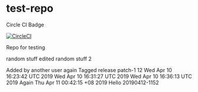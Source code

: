 # test-repo

Circle CI Badge

[![CircleCI](https://circleci.com/gh/davidheryanto/test-repo.svg?style=svg)](https://circleci.com/gh/davidheryanto/test-repo)

Repo for testing 

random stuff edited
random stuff 2

Added by another user again
Tagged release
patch-1 12
Wed Apr 10 16:23:42 UTC 2019
Wed Apr 10 16:31:27 UTC 2019
Wed Apr 10 16:36:13 UTC 2019
Again
Thu Apr 11 00:42:15 +08 2019
Hello
20190412-1152

